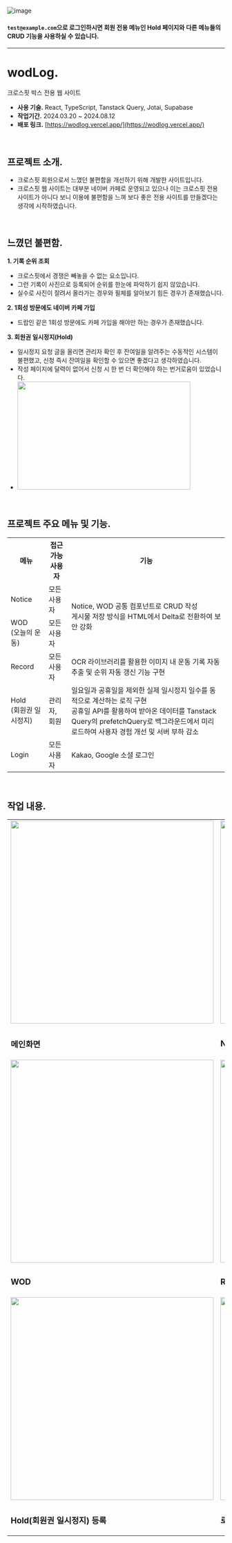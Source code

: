 ![image](https://github.com/user-attachments/assets/a2fdaddd-c277-40fb-98f2-bb7dd3f9667b)

#### `test@example.com`으로 로그인하시면 회원 전용 메뉴인 Hold 페이지와 다른 메뉴들의 CRUD 기능을 사용하실 수 있습니다.
<hr>

# wodLog.

크로스핏 박스 전용 웹 사이트

-   **사용 기술.** React, TypeScript, Tanstack Query, Jotai, Supabase
-   **작업기간.** 2024.03.20 ~ 2024.08.12
-   **배포 링크.** [https://wodlog.vercel.app/](https://wodlog.vercel.app/)
<br/>

## 프로젝트 소개.

-   크로스핏 회원으로서 느꼈던 불편함을 개선하기 위해 개발한 사이트입니다.
-   크로스핏 웹 사이트는 대부분 네이버 카페로 운영되고 있으나 이는 크로스핏 전용 사이트가 아니다 보니 이용에 불편함을 느껴 보다 좋은 전용 사이트를 만들겠다는 생각에 시작하였습니다.
<br/>

## 느꼈던 불편함.

**1\. 기록 순위 조회**

-   크로스핏에서 경쟁은 빼놓을 수 없는 요소입니다.
-   그런 기록이 사진으로 등록되어 순위를 한눈에 파악하기 쉽지 않았습니다.
-   실수로 사진이 잘려서 올라가는 경우와 필체를 알아보기 힘든 경우가 존재했습니다.

**2\. 1회성 방문에도 네이버 카페 가입**

-   드랍인 같은 1회성 방문에도 카페 가입을 해야만 하는 경우가 존재했습니다.

**3\. 회원권 일시정지(Hold)**

-   일시정지 요청 글을 올리면 관리자 확인 후 잔여일을 알려주는 수동적인 시스템이 불편했고, 신청 즉시 잔여일을 확인할 수 있으면 좋겠다고 생각하였습니다.
-   작성 페이지에 달력이 없어서 신청 시 한 번 더 확인해야 하는 번거로움이 있었습니다.
-  <img src="https://github.com/user-attachments/assets/0fe5afe3-1082-4aa8-b120-c49d502d8bb5" width="400" height="250"/>
<br/>

## 프로젝트 주요 메뉴 및 기능.
<table>
  <tr>
    <th>메뉴</th>
    <th>접근 가능<br/>사용자</th>
    <th>기능</th>
  </tr>
  <tr>
    <td>Notice</td>
    <td>모든 사용자</td>
    <td rowspan="2">Notice, WOD 공통 컴포넌트로 CRUD 작성<br/>게시물 저장 방식을 HTML에서 Delta로 전환하여 보안 강화</td>
  </tr>
  <tr>
    <td>WOD<br/>(오늘의 운동)</td>
    <td>모든 사용자</td>
  </tr>
  <tr>
    <td>Record</td>
    <td>모든 사용자</td>
    <td>OCR 라이브러리를 활용한 이미지 내 운동 기록 자동 추출 및 순위 자동 갱신 기능 구현</td>
  </tr>
  <tr>
    <td>Hold<br/>(회원권 일시정지)</td>
    <td>관리자, 회원</td>
    <td>일요일과 공휴일을 제외한 실제 일시정지 일수를 동적으로 계산하는 로직 구현<br/>공휴일 API를 활용하여 받아온 데이터를 Tanstack Query의 prefetchQuery로 백그라운드에서 미리 로드하여 사용자 경험 개선 및 서버 부하 감소</td>
  </tr>
  <tr>
    <td>Login</td>
    <td>모든 사용자</td>
    <td>Kakao, Google 소셜 로그인</td>
  </tr>
</table>
<br/>

## 작업 내용.
<table>
  <tr>
    <td>
      <img src="https://github.com/user-attachments/assets/f1db6fab-4a7d-4e6a-8cc7-2b72d5abc5ac" style="width:470px;"/>
    </td>
    <td>
      <img src="https://github.com/user-attachments/assets/11c26c62-2031-47fb-815f-608aa5dba263" style="width:470px;"/>
    </td>
  </tr>
  <tr>
    <td>
      <h3>메인화면</h3>
    </td>
    <td>
      <h3>Notice</h3>
    </td>
  </tr>
  <tr>
    <td>
      <img src="https://github.com/user-attachments/assets/c77243eb-94a8-46a2-9af1-2c3e8d92f507" style="width:470px;"/>
    </td>
    <td>
      <img src="https://github.com/user-attachments/assets/f781d243-3e38-4130-b89f-d853d4aa7078" style="width:470px;"/>
    </td>
  </tr>
  <tr>
    <td>
      <h3>WOD</h3>
    </td>
    <td>
      <h3>Record</h3>
    </td>
  </tr>
  <tr>
    <td>
      <img src="https://github.com/user-attachments/assets/5b2f320a-14b7-4057-b299-2ad1cb575bfe" style="width:470px;"/>
    </td>
    <td>
      <img src="https://github.com/user-attachments/assets/4088677a-33d0-4ba6-a501-65ec237b2a19" style="width:470px;"/>
    </td>
  </tr>
  <tr>
    <td>
      <h3>Hold(회원권 일시정지) 등록</h3>
    </td>
    <td>
      <h3>로그인</h3>
    </td>
  </tr>
</table>

